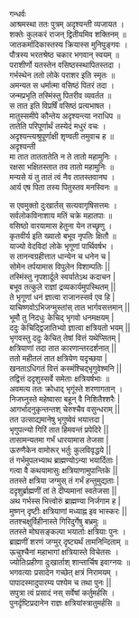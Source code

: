 गन्धर्वः  
आश्रमस्था ततः पुत्रम् अदृश्यन्ती व्यजायत ।  
शक्तेः कुलकरं राजन् द्वितीयमिव शक्तिनम् ॥  
जातकर्मादिकास्तस्य क्रियास्स मुनिपुङ्गवः ।  
पौत्रस्य भरतश्रेष्ठ चकार भगवान् स्वयम् ॥  
पराशीर्णो यतस्तेन वसिष्ठस्स्थापितस्तदा ।  
गर्भस्थेन ततो लोके पराशर इति स्मृतः ॥  
अमन्यत स धर्मात्मा वसिष्ठं पितरं तदा ।  
जन्मप्रभृति तस्मिंस्तु पितरीव व्यवर्तत ॥  
स तात इति विप्रर्षिं वसिष्ठं प्रत्यभाषत ।  
मातुस्समीपे कौन्तेय अदृश्यन्त्या नराधिप ॥  
तातेति परिपूर्णार्थं तस्येदं मधुरं वचः ।  
अदृश्यन्त्यश्रुपूर्णाक्षी शृण्वती तमुवाच ह ॥  
अदृश्यन्ती  
मा तात ताततातेति न ते तातो महामुनिः ।  
रक्षसा भक्षितस्तात तव तातो महामुनिः ॥  
मन्यसे यं तु तातं त्वं नैव तातस्तवानघ ।  
आर्य एष पिता तस्य पितुस्तव मनस्विनः ॥  
  
स एवमुक्तो दुःखार्तस् सत्यवागृषिसत्तमः ।  
सर्वलोकविनाशाय मतिं चक्रे महातपाः ॥  
वसिष्ठो वारयामास हेतुना येन तच्छृणु ।  
कृतवीर्य इति ख्यातो बभूव नृपतिः क्षितौ ॥  
याज्यो वेदविदां लोके भृगूणां पार्थिवर्षभ ।  
स तानन्वग्रहीत्तात धान्येन च धनेन च |  
सोमेन तर्पयामास विपुलेन विशाम्पतिः ||  
तस्मिंस्तु नृपशार्दूले स्वर्यातेऽथ कदाचन |  
बभूव तत्कुले राज्ञां द्रव्यकार्यमुपस्थितम् ||  
ते भृगूणां धनं ज्ञात्वा राजानस्सर्व एव हि |  
याचिष्णवोऽभिजग्मुस्तांस् तात भार्गवसत्तमान् ||  
भूमौ तु निदधुः केचिद् भृगवो धनमक्षयम् |  
ददुः केचिद्द्विजातिभ्यो ज्ञात्वा क्षत्रियतो भयम् ||  
भृगवस्तु ददुः केचित् तेषां वित्तं यथेप्सितम् |  
क्षत्रियाणां तदा तात कारणान्तरदर्शनात् ||  
ततो महीतलं तात क्षत्रियेण यदृच्छया |  
खनताऽधिगतं वित्तं कस्मंश्चिद्भृगुवेश्मनि ||  
तद्वित्तं ददृशुस्सर्वे समेताः क्षत्रियर्षभाः ॥  
अवमत्य ततः क्रोधाद् भृगूंस्ते शरणागतान् ।  
निजघ्नुस्ते महेष्वासा बहून् वै निशितैश्शरैः |  
आगर्भादनुकृन्तन्तश् चेरुश्चैव वसुन्धराम् ||  
तत उत्साद्यमानेषु भृगुष्वेवं भयात्तदा |  
भृगुपत्न्यो गिरिं तात हिमवन्तं प्रपेदिरे ||  
तासामन्यतमा गर्भं धारयामास तेजसा |  
ऊरुणैकेन वामोरूर् भर्तुः कुलविवृद्धये ||  
तं गर्भमुपलभ्याथ ब्राह्मण्योऽन्या भयार्दिताः |  
गत्वा वै कथयामासुः क्षत्रियाणामुपान्तिके ||  
ततस्ते क्षत्रिया जग्मुस् तं गर्भं हन्तुमुद्यताः |  
ददृशुर्ब्राह्मणीं तां ते दीप्यमानां स्वतेजसा ||  
अथ गर्भस्स भित्त्वोरुं ब्राह्मण्या निर्जगाम ह |  
मुष्णन् दृष्टीः क्षत्रियाणां मध्याह्न इव भास्करः ||  
ततश्चक्षुर्विहीनास्ते गिरिदुर्गेषु बभ्रमुः ॥  
ततस्ते मोघसङ्कल्पा भयार्ताः क्षत्रियाः पुनः ।  
ब्राह्मणीं शरणं जग्मुर् दृष्ट्यर्थं तामनिन्दिताम् ॥  
ऊचुश्चैनां महाभागां क्षत्रियास्ते विचेतसः ।  
ज्योतिःप्रहीणा दुःखार्ताश् शान्तार्चिष इवाग्नयः ॥  
भगवत्याः प्रसादेन गच्छेत् क्षत्रं निरामयम् ।  
पापादस्मादुपारम्य पश्येम च तथा पुनः ||  
सपुत्रा त्वं प्रसादं नस् सर्वेषां कर्तुमर्हसि ।  
पुनर्दृष्टिप्रदानेन राज्ञः क्षत्रियांस्त्रातुमर्हसि ॥   
